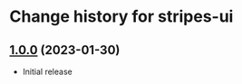 # Change history for stripes-ui

## [1.0.0](https://github.com/folio-org/stripes-ui/tree/v1.0.0) (2023-01-30)

* Initial release
